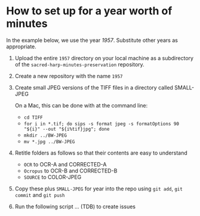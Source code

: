 # How to set up for a year worth of minutes

In the example below, we use the year _1957_. Substitute other years as appropriate.

1. Upload the entire `1957` directory on your local machine as a subdirectory of the `sacred-harp-minutes-preservation` repository.

2. Create a new repository with the name `1957`

3. Create small JPEG versions of the TIFF files in a directory called SMALL-JPEG

   On a Mac, this can be done with at the command line:
     - `cd TIFF`
     - `for i in *.tif; do sips -s format jpeg -s formatOptions 90 "${i}" --out "${i%tif}jpg"; done`
     - `mkdir ../BW-JPEG`
     - `mv *.jpg ../BW-JPEG`

4. Retitle folders as follows so that their contents are easy to understand
   - `OCR` to OCR-A and CORRECTED-A
   - `Ocropus` to OCR-B and CORRECTED-B
   - `SOURCE` to COLOR-JPEG
   
5. Copy these plus `SMALL-JPEG` for year into the repo using `git add`, `git commit` and `git push`

6. Run the following script ... (TDB) to create issues
